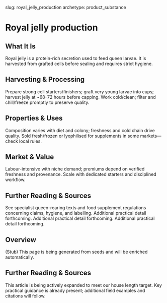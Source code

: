 slug: royal_jelly_production
archetype: product_substance

# Royal jelly production

## What It Is
Royal jelly is a protein-rich secretion used to feed queen larvae. It is harvested from grafted cells before sealing and requires strict hygiene.

## Harvesting & Processing
Prepare strong cell starters/finishers; graft very young larvae into cups; harvest jelly at ~68–72 hours before capping. Work cold/clean; filter and chill/freeze promptly to preserve quality.

## Properties & Uses
Composition varies with diet and colony; freshness and cold chain drive quality. Sold fresh/frozen or lyophilised for supplements in some markets—check local rules.

## Market & Value
Labour-intensive with niche demand; premiums depend on verified freshness and provenance. Scale with dedicated starters and disciplined workflow.

## Further Reading & Sources
See specialist queen-rearing texts and food supplement regulations concerning claims, hygiene, and labelling. Additional practical detail forthcoming. Additional practical detail forthcoming. Additional practical detail forthcoming.

## Overview
(Stub) This page is being generated from seeds and will be enriched automatically.


## Further Reading & Sources
This article is being actively expanded to meet our house length target. Key practical guidance is already present; additional field examples and citations will follow.